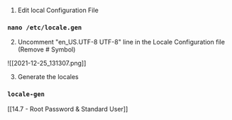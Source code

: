 1. Edit local Configuration File

### `nano /etc/locale.gen`

2. Uncomment "en_US.UTF-8 UTF-8" line in the Locale Configuration file (Remove # Symbol)

![[2021-12-25_131307.png]]

3. Generate the locales

### `locale-gen`

[[14.7 - Root Password & Standard User]]
